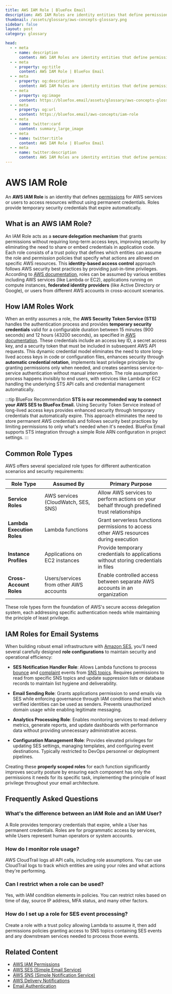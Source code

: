 ```yaml
---
title: AWS IAM Role | BlueFox Email
description: AWS IAM Roles are identity entities that define permissions for AWS services or users to access resources in a secure, temporary way without sharing long-term credentials.
thumbnail: /assets/glossary/aws-concepts-glossary.png
sidebar: false
layout: post
category: glossary

head:
  - - meta
    - name: description
      content: AWS IAM Roles are identity entities that define permissions for AWS services or users to access resources in a secure, temporary way without sharing long-term credentials.
  - - meta
    - property: og:title
      content: AWS IAM Role | BlueFox Email
  - - meta
    - property: og:description
      content: AWS IAM Roles are identity entities that define permissions for AWS services or users to access resources in a secure, temporary way without sharing long-term credentials.
  - - meta
    - property: og:image
      content: https://bluefox.email/assets/glossary/aws-concepts-glossary.png
  - - meta
    - property: og:url
      content: https://bluefox.email/aws-concepts/iam-role
  - - meta
    - name: twitter:card
      content: summary_large_image
  - - meta
    - name: twitter:title
      content: AWS IAM Role | BlueFox Email
  - - meta
    - name: twitter:description
      content: AWS IAM Roles are identity entities that define permissions for AWS services or users to access resources in a secure, temporary way without sharing long-term credentials.
---
```

<GlossaryNavigation/>

# AWS IAM Role

An **AWS IAM Role** is an identity that defines [permissions](/aws-concepts/iam-permissions.md) for AWS services or users to access resources without using permanent credentials. Roles provide temporary security credentials that expire automatically.

## What is an AWS IAM Role?

An IAM Role acts as a **secure delegation mechanism** that grants permissions without requiring long-term access keys, improving security by eliminating the need to share or embed credentials in application code. Each role consists of a trust policy that defines which entities can assume the role and permission policies that specify what actions are allowed on specific AWS resources. This **identity-based access control** approach follows AWS security best practices by providing just-in-time privileges. According to [AWS documentation](https://docs.aws.amazon.com/IAM/latest/UserGuide/id_roles.html), roles can be assumed by various entities including AWS services (like Lambda or EC2), applications running on compute instances, **federated identity providers** (like Active Directory or Google), or users from different AWS accounts in cross-account scenarios.

## How IAM Roles Work

When an entity assumes a role, the **AWS Security Token Service (STS)** handles the authentication process and provides **temporary security credentials** valid for a configurable duration between 15 minutes (900 seconds) and 12 hours (43200 seconds), as specified in [AWS documentation](https://docs.aws.amazon.com/STS/latest/APIReference/API_AssumeRole.html). These credentials include an access key ID, a secret access key, and a security token that must be included in subsequent AWS API requests. This dynamic credential model eliminates the need to store long-lived access keys in code or configuration files, enhances security through **automatic credential rotation**, implements least privilege principles by granting permissions only when needed, and creates seamless service-to-service authentication without manual intervention. The role assumption process happens invisibly to end users, with services like Lambda or EC2 handling the underlying STS API calls and credential management automatically.

:::tip BlueFox Recommendation
**STS is our recommended way to connect your AWS SES to BlueFox Email.** Using Security Token Service instead of long-lived access keys provides enhanced security through temporary credentials that automatically expire. This approach eliminates the need to store permanent AWS credentials and follows security best practices by limiting permissions to only what's needed when it's needed. BlueFox Email supports STS integration through a simple Role ARN configuration in project settings.
:::

## Common Role Types

AWS offers several specialized role types for different authentication scenarios and security requirements:

| Role Type | Assumed By | Primary Purpose |
|-----------|------------|----------------|
| **Service Roles** | AWS services (CloudWatch, SES, SNS) | Allow AWS services to perform actions on your behalf through predefined trust relationships |
| **Lambda Execution Roles** | Lambda functions | Grant serverless functions permissions to access other AWS resources during execution |
| **Instance Profiles** | Applications on EC2 instances | Provide temporary credentials to applications without storing credentials in files |
| **Cross-Account Roles** | Users/services from other AWS accounts | Enable controlled access between separate AWS accounts in an organization |

These role types form the foundation of AWS's secure access delegation system, each addressing specific authentication needs while maintaining the principle of least privilege.

## IAM Roles for Email Systems

When building robust email infrastructure with [Amazon SES](/aws-concepts/ses), you'll need several carefully designed **role configurations** to maintain security and operational efficiency:

- **SES Notification Handler Role**: Allows Lambda functions to process [bounce](/email-sending-concepts/bounces) and [complaint](/email-sending-concepts/complaints) events from [SNS topics](/aws-concepts/sns-topics). Requires permissions to read from specific SNS topics and update suppression lists or database records to maintain list hygiene and deliverability.

- **Email Sending Role**: Grants applications permission to send emails via SES while enforcing governance through IAM conditions that limit which verified identities can be used as senders. Prevents unauthorized domain usage while enabling legitimate messaging.

- **Analytics Processing Role**: Enables monitoring services to read delivery metrics, generate reports, and update dashboards with performance data without providing unnecessary administrative access.

- **Configuration Management Role**: Provides elevated privileges for updating SES settings, managing templates, and configuring event destinations. Typically restricted to DevOps personnel or deployment pipelines.

Creating these **properly scoped roles** for each function significantly improves security posture by ensuring each component has only the permissions it needs for its specific task, implementing the principle of least privilege throughout your email architecture.

## Frequently Asked Questions

### What's the difference between an IAM Role and an IAM User?

A Role provides temporary credentials that expire, while a User has permanent credentials. Roles are for programmatic access by services, while Users represent human operators or system accounts.

### How do I monitor role usage?

AWS CloudTrail logs all API calls, including role assumptions. You can use CloudTrail logs to track which entities are using your roles and what actions they're performing.

### Can I restrict when a role can be used?

Yes, with IAM condition elements in policies. You can restrict roles based on time of day, source IP address, MFA status, and many other factors.

### How do I set up a role for SES event processing?

Create a role with a trust policy allowing Lambda to assume it, then add permissions policies granting access to SNS topics containing SES events and any downstream services needed to process those events.

## Related Content

- [AWS IAM Permissions](/aws-concepts/iam-permissions)
- [AWS SES (Simple Email Service)](/aws-concepts/ses)
- [AWS SNS (Simple Notification Service)](/aws-concepts/sns)
- [AWS Delivery Notifications](/aws-concepts/ses-delivery-notifications)
- [Email Authentication](/email-sending-concepts/email-authentication)

<GlossaryCTA />
